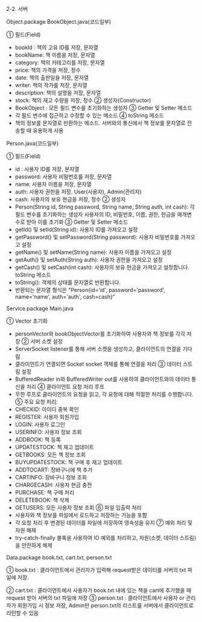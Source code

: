 2-2. 서버

Object.package
BookObject.java(코드일부)

① 필드(Field)
- bookId : 책의 고유 ID를 저장, 문자열
- bookName: 책 이름을 저장, 문자열
- category: 책의 카테고리를 저장, 문자열
- price: 책의 가격을 저장, 정수
- date: 책의 출판일을 저장, 문자열
- writer: 책의 작가를 저장, 문자열
- description: 책의 설명을 저장, 문자열
- stock: 책의 재고 수량을 저장, 정수
② 생성자(Constructor)
- BookObject : 모든 필드 변수를 초기화하는 생성자
③ Getter 및 Setter 메소드
- 각 필드 변수에 접근하고 수정할 수 있는 메소드
④ toString 메소드
- 책의 정보를 문자열로 반환하는 메소드. 서버와의 통신에서 책 정보를 문자열로 전송할 때 유용하게 사용

Person.java(코드일부)

① 필드(Field)
- id : 사용자 ID를 저장, 문자열
- password: 사용자 비밀번호를 저장, 문자열
- name: 사용자 이름을 저장, 문자열
- auth: 사용자 권한을 저장. User(사용자), Admin(관리자)
- cash: 사용자의 보유 현금을 저장, 정수
② 생성자
- Person(String id, String password, String name, String auth, int cash):
각 필드 변수를 초기화하는 생성자
사용자의 ID, 비밀번호, 이름, 권한, 현금을 매개변수로 받아 이를 초기화
③ Getter 및 Setter 메소드
- getId() 및 setId(String id): 사용자 ID를 가져오고 설정
- getPassword() 및 setPassword(String password): 사용자 비밀번호를 가져오고 설정
- getName() 및 setName(String name): 사용자 이름을 가져오고 설정
- getAuth() 및 setAuth(String auth): 사용자 권한을 가져오고 설정
- getCash() 및 setCash(int cash): 사용자의 보유 현금을 가져오고 설정합니다.
toString 메소드
- toString(): 객체의 상태를 문자열로 반환합니다.
- 반환되는 문자열 형식은 "Person{id='id', password='password', name='name', auth='auth', cash=cash}“

Service.package
Main.java


① Vector 초기화
- personVector와 bookObjectVector를 초기화하여 사용자와 책 정보를 각각 저장
② 서버 소켓 설정
- ServerSocket listener를 통해 서버 소켓을 생성하고, 클라이언트의 연결을 기다림
- 클라이언트가 연결되면 Socket socket 객체를 통해 연결을 처리
③ 데이터 스트림 설정
- BufferedReader in와 BufferedWriter out를 사용하여 클라이언트와의 데이터 통신을 처리
④ 클라이언트 요청 처리 루프
- 무한 루프로 클라이언트의 요청을 읽고, 각 요청에 대해 적절한 처리를 수행합니다.
⑤ 주요 요청 처리:
- CHECKID: 아이디 중복 확인
- REGISTER: 사용자 회원가입
- LOGIN: 사용자 로그인
- USERINFO: 사용자 정보 조회
- ADDBOOK: 책 등록
- UPDATESTOCK: 책 재고 업데이트
- GETBOOKS: 모든 책 정보 조회
- BUYUPDATESTOCK: 책 구매 후 재고 업데이트
- ADDTOCART: 장바구니에 책 추가
- CARTINFO: 장바구니 정보 조회
- CHARGECASH: 사용자 현금 충전
- PURCHASE: 책 구매 처리
- DELETEBOOK: 책 삭제
- GETUSERS: 모든 사용자 정보 조회
⑥ 파일 입출력 처리
- 사용자와 책 정보를 파일에서 로드하고 저장하는 기능을 포함
- 각 요청 처리 후 변경된 데이터를 파일에 저장하여 영속성을 유지
⑦ 예외 처리 및 자원 해제
- try-catch-finally 블록을 사용하여 IO 예외를 처리하고, 자원(소켓, 데이터 스트림)을 안전하게 해제

Data.package
book.txt, cart.txt, person.txt

① book.txt : 클라이언트에서 관리자가 입력해 request받은 데이터를 서버의 txt 파일에 저장. 


② cart.txt : 클라이언트에서 사용자가 book.txt 내에 있는 책을 cart에 추가했을 때 request 받아 서버의 txt 파일에 저장
③ person.txt : 클라이언트에서 사용자 or 관리자가 회원가입 시 정보 저장, Admin만 person.txt의 리스트를 서버에서 클라이언트로 리턴할 수 있음
